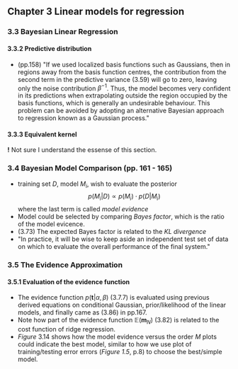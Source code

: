 ## Chapter 3 Linear models for regression

### 3.3 Bayesian Linear Regression
#### 3.3.2 Predictive distribution
* (pp.158) "If we used localized basis functions such as Gaussians, then in regions away from the basis function centres, the contribution from the second term in the predictive variance (3.59) will go to zero, leaving only the noise contribution $\beta^{-1}$. Thus, the model becomes very confident in its predictions when extrapolating outside the region occupied by the basis functions, which is generally an undesirable behaviour. This problem can be avoided by adopting an alternative Bayesian approach to regression known as a Gaussian process."

#### 3.3.3 Equivalent kernel
**!** Not sure I understand the essense of this section.

### 3.4 Bayesian Model Comparison (pp. 161 - 165)
* training set $D$, model $M_i$, wish to evaluate the posterior $$p(M_i|D) \propto p(M_i)\cdot p(D|M_i)$$ where the last term is called *model evidence*
* Model could be selected by comparing *Bayes factor*, which is the ratio of the model evicence.
* (3.73) The expected Bayes factor is related to the *KL divergence*
* "In practice, it will be wise to keep aside an independent test set of data on which to evaluate the overall performance of the final system."

### 3.5 The Evidence Approximation
#### 3.5.1 Evaluation of the evidence function
* The evidence function $p(\mathbf{t}|\alpha,\beta)$ (3.7.7) is evaluated using previous derived equations on conditional Gaussian, prior/likelihood of the linear models, and finally came as (3.86) in pp.167.
* Note how part of the evidence function $\mathbb{E(\mathbf{m}}_N)$ (3.82) is related to the cost function of ridge regression.
* *Figure* 3.14 shows how the model evidence versus the order $M$ plots could indicate the best model, similar to how we use plot of training/testing error errors (*Figure 1.5*, p.8) to choose the best/simple model.
